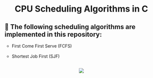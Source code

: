 <h1 align="center">CPU Scheduling Algorithms in C</h1>

<h2>📌 The following scheduling algorithms are implemented in this repository: </h2>
        <ul type="circle">
          <li>First Come First Serve (FCFS)</li><br>
          <li>Shortest Job First (SJF)</li><br>
        </ul>
<div align = "center">
<img src="http://ForTheBadge.com/images/badges/made-with-C.svg?color=yellow">
</div>

<!--Remote Name is start-->

